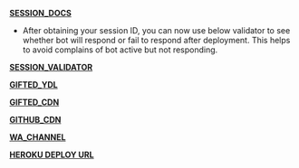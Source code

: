 **[SESSION_DOCS](https://pairing.giftedtech.web.id)**

- After obtaining your session ID, you can now use below validator to see whether bot will respond or fail to respond after deployment. This helps to avoid complains of bot active but not responding.
  
**[SESSION_VALIDATOR](https://pairing.giftedtech.web.id/validate)**

**[GIFTED_YDL](https://youtube.giftedtech.web.id)**

**[GIFTED_CDN](https://cdn.giftedtech.web.id)**

**[GITHUB_CDN](https://github.giftedtech.web.id)**

**[WA_CHANNEL](https://whatsapp.com/channel/0029Vb3hlgX5kg7G0nFggl0Y)**

**[HEROKU DEPLOY URL](https://dashboard.heroku.com/new?template=https%3A%2F%2Fgithub.com%2Fmauricegift%2Fbackup)**
